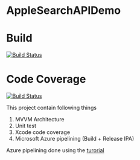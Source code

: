 # AppleSearchAPIDemo
# Build
[![Build Status](https://dev.azure.com/rajneeshtailor/AppleSearchAPIDemo/_apis/build/status/Build?branchName=master)](https://dev.azure.com/rajneeshtailor/AppleSearchAPIDemo/_build/latest?definitionId=12&branchName=master)

# Code Coverage
[![Build Status](https://dev.azure.com/rajneeshtailor/AppleSearchAPIDemo/_apis/build/status/CodeCoverage?branchName=master)](https://dev.azure.com/rajneeshtailor/AppleSearchAPIDemo/_build/latest?definitionId=11&branchName=master)

This project contain following things

1. MVVM Architecture 
2. Unit test 
3. Xcode code coverage
4. Microsoft Azure pipelining (Build + Release IPA)

Azure pipelining done using the [turorial]

[turorial]: https://damienaicheh.github.io/ios/azure/devops/2019/12/05/build-sign-your-ios-application-using-azure-devops-en.html

 
